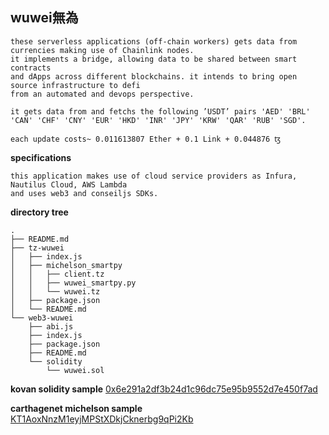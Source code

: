 ## wuwei無為
``` 
these serverless applications (off-chain workers) gets data from currencies making use of Chainlink nodes.
it implements a bridge, allowing data to be shared between smart contracts
and dApps across different blockchains. it intends to bring open source infrastructure to defi
from an automated and devops perspective.

it gets data from and fetchs the following ’USDT’ pairs 'AED' 'BRL' 'CAN' 'CHF' 'CNY' 'EUR' 'HKD' 'INR' 'JPY' 'KRW' 'QAR' 'RUB' 'SGD'.

each update costs~ 0.011613807 Ether + 0.1 Link + 0.044876 ꜩ
``` 
**specifications** 
``` 
this application makes use of cloud service providers as Infura, Nautilus Cloud, AWS Lambda 
and uses web3 and conseiljs SDKs.
```
**directory tree**
```
.
├── README.md
├── tz-wuwei
│   ├── index.js
│   ├── michelson_smartpy
│   │   ├── client.tz
│   │   ├── wuwei_smartpy.py
│   │   └── wuwei.tz
│   ├── package.json
│   └── README.md
└── web3-wuwei
    ├── abi.js
    ├── index.js
    ├── package.json
    ├── README.md
    └── solidity
        └── wuwei.sol
```

**kovan solidity sample**
[0x6e291a2df3b24d1c96dc75e95b9552d7e450f7ad](https://kovan.etherscan.io/address/0x6e291a2df3b24d1c96dc75e95b9552d7e450f7ad)

**carthagenet michelson sample** 
[KT1AoxNnzM1eyjMPStXDkjCknerbg9qPi2Kb](https://better-call.dev/carthagenet/KT1AoxNnzM1eyjMPStXDkjCknerbg9qPi2Kb/operations)
